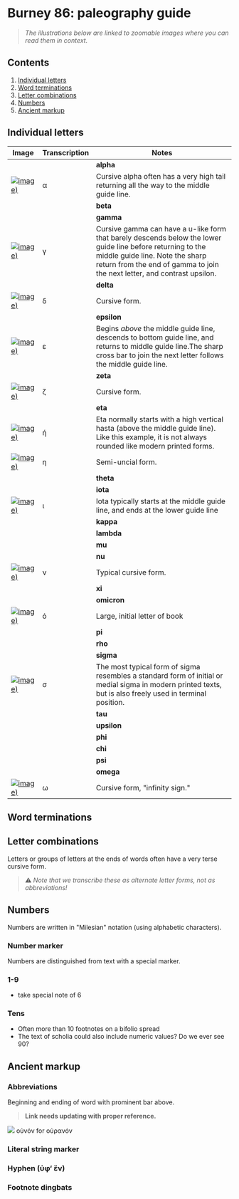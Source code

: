 # Burney 86: paleography guide


> *The illustrations below are linked to zoomable images where you can read them in context.*


## Contents

1. [Individual letters](#individual-letters)
1. [Word terminations](#letter-combinations)
1. [Letter combinations](#letter-combinations)
1. [Numbers](#numbers)
1. [Ancient markup](#ancient-markup)


## Individual letters

| Image | Transcription | Notes |
| --- | --- | --- |
|  |  | **alpha** |
| [![image)](http://www.homermultitext.org/iipsrv?IIIF=/project/homer/pyramidal/deepzoom/citebl/burney86imgs/v1/burney_ms_86_f028v.tif/pct:45.27,70.64,1.43,0.844/40,/0/default.jpg)](http://www.homermultitext.org/ict2/?urn=urn:cite2:citebl:burney86imgs.v1:burney_ms_86_f028v@0.4527,0.7064,0.01430,0.008444) | α  | Cursive alpha often has a very high tail returning all the way to the middle guide line. |
|  |  | **beta** |
|  |  | **gamma** |
| [![image)](http://www.homermultitext.org/iipsrv?IIIF=/project/homer/pyramidal/deepzoom/citebl/burney86imgs/v1/burney_ms_86_f028v.tif/pct:64.21,62.07,1.298,1.0/40,/0/default.jpg)](http://www.homermultitext.org/ict2/?urn=urn:cite2:citebl:burney86imgs.v1:burney_ms_86_f028v@0.6421,0.6207,0.01298,0.009995) | γ | Cursive gamma can have a u-like form that barely descends below the lower guide line before returning to the middle guide line. Note the sharp return from the end of gamma to join the next letter, and contrast upsilon. |
|  |  | **delta** |
| [![image)](http://www.homermultitext.org/iipsrv?IIIF=/project/homer/pyramidal/deepzoom/citebl/burney86imgs/v1/burney_ms_86_f028v.tif/pct:37.66,61.28,1.1,1.62/40,/0/default.jpg)](http://www.homermultitext.org/ict2/?urn=urn:cite2:citebl:burney86imgs.v1:burney_ms_86_f028v@0.3766,0.6128,0.01100,0.01620) | δ | Cursive form. |
|  |  | **epsilon** |
| [![image)](http://www.homermultitext.org/iipsrv?IIIF=/project/homer/pyramidal/deepzoom/citebl/burney86imgs/v1/burney_ms_86_f028v.tif/pct:59.04,61.66,1.166,1.189/40,/0/default.jpg)](http://www.homermultitext.org/ict2/?urn=urn:cite2:citebl:burney86imgs.v1:burney_ms_86_f028v@0.5904,0.6166,0.01166,0.01189) | ε  | Begins *above* the middle guide line, descends to bottom guide line, and returns to middle guide line.The sharp cross bar to join the next letter follows the middle guide line. |
|  |  | **zeta** |
| [![image)](http://www.homermultitext.org/iipsrv?IIIF=/project/homer/pyramidal/deepzoom/citebl/burney86imgs/v1/burney_ms_86_f028v.tif/pct:47.91,61.54,1.848,1.947/40,/0/default.jpg)](http://www.homermultitext.org/ict2/?urn=urn:cite2:citebl:burney86imgs.v1:burney_ms_86_f028v@0.4791,0.6154,0.01848,0.01947) | ζ | Cursive form. |
|  |  | **eta** |
| [![image)](http://www.homermultitext.org/iipsrv?IIIF=/project/homer/pyramidal/deepzoom/citebl/burney86imgs/v1/burney_ms_86_f028v.tif/pct:56.14,61.49,1.76,1.396/40,/0/default.jpg)](http://www.homermultitext.org/ict2/?urn=urn:cite2:citebl:burney86imgs.v1:burney_ms_86_f028v@0.5614,0.6149,0.01760,0.01396) | ή | Eta normally starts with a high vertical hasta (above the middle guide line). Like this example, it is not always rounded like modern printed forms. |
| [![image)](http://www.homermultitext.org/iipsrv?IIIF=/project/homer/pyramidal/deepzoom/citebl/burney86imgs/v1/burney_ms_86_f028v.tif/pct:54.03,70.58,0.77,1.0/40,/0/default.jpg)](http://www.homermultitext.org/ict2/?urn=urn:cite2:citebl:burney86imgs.v1:burney_ms_86_f028v@0.5403,0.7058,0.007699,0.009995) | η  | Semi-uncial form. |
|  |  | **theta** |
|  |  | **iota** |
| [![image)](http://www.homermultitext.org/iipsrv?IIIF=/project/homer/pyramidal/deepzoom/citebl/burney86imgs/v1/burney_ms_86_f028v.tif/pct:36.71,61.69,0.704,1.086/40,/0/default.jpg)](http://www.homermultitext.org/ict2/?urn=urn:cite2:citebl:burney86imgs.v1:burney_ms_86_f028v@0.3671,0.6169,0.007039,0.01086) | ι | Iota typically starts at the middle guide line, and ends at the lower guide line  |
|  |  | **kappa** |
|  |  | **lambda** |
|  |  | **mu** |
|  |  | **nu** |
| [![image)](http://www.homermultitext.org/iipsrv?IIIF=/project/homer/pyramidal/deepzoom/citebl/burney86imgs/v1/burney_ms_86_f028v.tif/pct:36.08,65.85,1.496,1.465/40,/0/default.jpg)](http://www.homermultitext.org/ict2/?urn=urn:cite2:citebl:burney86imgs.v1:burney_ms_86_f028v@0.3608,0.6585,0.01496,0.01465) | ν  | Typical cursive form. |
|  |  | **xi** |
|  |  | **omicron** |
| [![image)](http://www.homermultitext.org/iipsrv?IIIF=/project/homer/pyramidal/deepzoom/citebl/burney86imgs/v1/burney_ms_86_f028v.tif/pct:33.63,60.37,3.3,3.757/40,/0/default.jpg)](http://www.homermultitext.org/ict2/?urn=urn:cite2:citebl:burney86imgs.v1:burney_ms_86_f028v@0.3363,0.6037,0.03300,0.03757) | ὁ | Large, initial letter of book |
|  |  | **pi** |
|  |  | **rho** |
|  |  | **sigma** |
| [![image)](http://www.homermultitext.org/iipsrv?IIIF=/project/homer/pyramidal/deepzoom/citebl/burney86imgs/v1/burney_ms_86_f028v.tif/pct:44.79,72.62,1.21,1.137/40,/0/default.jpg)](http://www.homermultitext.org/ict2/?urn=urn:cite2:citebl:burney86imgs.v1:burney_ms_86_f028v@0.4479,0.7262,0.01210,0.01137) | σ  |  The most typical form of sigma resembles a standard form of initial or medial sigma in modern printed texts, but is also freely used in terminal position. |
|  |  | **tau** |
|  |  | **upsilon** |
|  |  | **phi** |
|  |  | **chi** |
|  |  | **psi** |
|  |  | **omega** |
| [![image)](http://www.homermultitext.org/iipsrv?IIIF=/project/homer/pyramidal/deepzoom/citebl/burney86imgs/v1/burney_ms_86_f028v.tif/pct:68.26,62.17,1.892,0.844/40,/0/default.jpg)](http://www.homermultitext.org/ict2/?urn=urn:cite2:citebl:burney86imgs.v1:burney_ms_86_f028v@0.6826,0.6217,0.01892,0.008444) | ω  |  Cursive form, "infinity sign." |

## Word terminations

## Letter combinations

Letters or groups of letters at the ends of words often have a very terse cursive form.

> ⚠️ *Note that we transcribe these as alternate letter forms, not as abbreviations!*

## Numbers

Numbers are written in "Milesian" notation (using alphabetic characters).

### Number marker

Numbers are distinguished from text with a special marker.


### 1-9

- take special note of 6 

### Tens

- Often more than 10 footnotes on a bifolio spread
- The text of scholia could also include numeric values?  Do we ever see 90?

## Ancient markup





### Abbreviations

Beginning and ending of word with prominent bar above.

> **Link needs updating with proper reference.**

![](https://www.homermultitext.org/iipsrv?OBJ=IIP,1.0&FIF=/project/homer/pyramidal/deepzoom/citebl/burney86imgs/v1/burney_ms_86_f028v.tif&RGN=0.9111,0.6586,0.03322,0.01396&wID=250&CVT=JPEG) οὐνόν  for οὐρανόν


### Literal string marker

### Hyphen (ὑφ‘ ἕν)

### Footnote dingbats